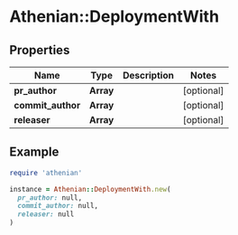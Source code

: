 # Athenian::DeploymentWith

## Properties

| Name | Type | Description | Notes |
| ---- | ---- | ----------- | ----- |
| **pr_author** | **Array** |  | [optional] |
| **commit_author** | **Array** |  | [optional] |
| **releaser** | **Array** |  | [optional] |

## Example

```ruby
require 'athenian'

instance = Athenian::DeploymentWith.new(
  pr_author: null,
  commit_author: null,
  releaser: null
)
```

